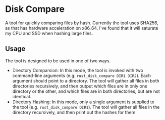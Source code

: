 # Disk Compare

A tool for quickly comparing files by hash. Currently the tool uses
SHA256, as that has hardware acceleration on x86_64. I've found that it
will saturate my CPU and SSD when hashing large files.


## Usage

The tool is designed to be used in one of two ways.

* Directory Comparsion: In this mode, the tool is invoked with two
  command-line arguments (e.g. `rust_disk_compare DIR1 DIR2`).
  Each argument should point to a directory.
  The tool will gather all files in both directories recursively, and then
  output which files are in only one directory or the other, and which files
  are in both directories, but are not identical.
* Directory Hashing: In this mode, only a single argument is supplied to
  the tool (e.g. `rust_disk_compare DIR1`). The tool will gather all files
  in the directory recursively, and then print out the hashes for them